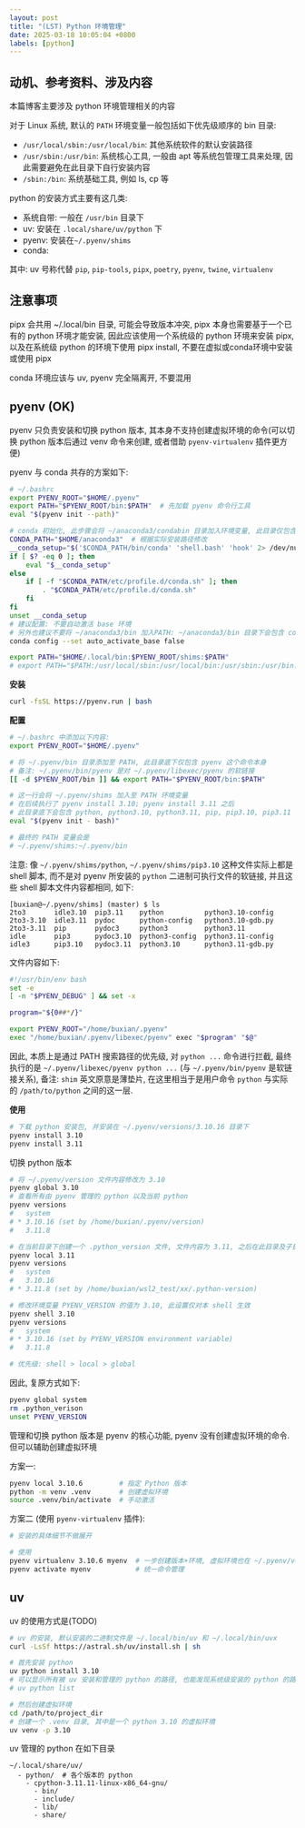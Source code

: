```yaml
---
layout: post
title: "(LST) Python 环境管理"
date: 2025-03-18 10:05:04 +0800
labels: [python]
---
```


## 动机、参考资料、涉及内容

本篇博客主要涉及 python 环境管理相关的内容

对于 Linux 系统, 默认的 `PATH` 环境变量一般包括如下优先级顺序的 bin 目录:

- `/usr/local/sbin:/usr/local/bin`: 其他系统软件的默认安装路径
- `/usr/sbin:/usr/bin`: 系统核心工具, 一般由 apt 等系统包管理工具来处理, 因此需要避免在此目录下自行安装内容
- `/sbin:/bin`: 系统基础工具, 例如 ls, cp 等

python 的安装方式主要有这几类:

- 系统自带: 一般在 `/usr/bin` 目录下
- uv: 安装在 `.local/share/uv/python` 下
- pyenv: 安装在`~/.pyenv/shims`
- conda: 

其中: uv 号称代替 `pip`, `pip-tools`, `pipx`, `poetry`, `pyenv`, `twine`, `virtualenv`

## 注意事项

pipx 会共用 ~/.local/bin 目录, 可能会导致版本冲突, pipx 本身也需要基于一个已有的 python 环境才能安装, 因此应该使用一个系统级的 python 环境来安装 pipx, 以及在系统级 python 的环境下使用 pipx install, 不要在虚拟或conda环境中安装或使用 pipx

conda 环境应该与 uv, pyenv 完全隔离开, 不要混用

## pyenv (OK)

pyenv 只负责安装和切换 python 版本, 其本身不支持创建虚拟环境的命令(可以切换 python 版本后通过 venv 命令来创建, 或者借助 `pyenv-virtualenv` 插件更方便)

pyenv 与 conda 共存的方案如下:

```bash
# ~/.bashrc
export PYENV_ROOT="$HOME/.pyenv"
export PATH="$PYENV_ROOT/bin:$PATH"  # 先加载 pyenv 命令行工具
eval "$(pyenv init --path)"

# conda 初始化, 此步骤会将 ~/anaconda3/condabin 目录加入环境变量, 此目录仅包含 conda 可执行文件
CONDA_PATH="$HOME/anaconda3"  # 根据实际安装路径修改
__conda_setup="$('$CONDA_PATH/bin/conda' 'shell.bash' 'hook' 2> /dev/null)"
if [ $? -eq 0 ]; then
    eval "$__conda_setup"
else
    if [ -f "$CONDA_PATH/etc/profile.d/conda.sh" ]; then
        . "$CONDA_PATH/etc/profile.d/conda.sh"
    fi
fi
unset __conda_setup
# 建议配置: 不要自动激活 base 环境
# 另外也建议不要将 ~/anaconda3/bin 加入PATH: ~/anaconda3/bin 目录下会包含 conda, 但它也包含 python, 会造成污染
conda config --set auto_activate_base false

export PATH="$HOME/.local/bin:$PYENV_ROOT/shims:$PATH"
# export PATH="$PATH:/usr/local/sbin:/usr/local/bin:/usr/sbin:/usr/bin:/sbin:/bin"
```

**安装**

```bash
curl -fsSL https://pyenv.run | bash
```

**配置**

```bash
# ~/.bashrc 中添加以下内容:
export PYENV_ROOT="$HOME/.pyenv"

# 将 ~/.pyenv/bin 目录添加至 PATH, 此目录底下仅包含 pyenv 这个命令本身
# 备注: ~/.pyenv/bin/pyenv 是对 ~/.pyenv/libexec/pyenv 的软链接
[[ -d $PYENV_ROOT/bin ]] && export PATH="$PYENV_ROOT/bin:$PATH"

# 这一行会将 ~/.pyenv/shims 加入至 PATH 环境变量
# 在后续执行了 pyenv install 3.10; pyenv install 3.11 之后
# 此目录底下会包含 python, python3.10, python3.11, pip, pip3.10, pip3.11 等 shell 脚本
eval "$(pyenv init - bash)"

# 最终的 PATH 变量会是
# ~/.pyenv/shims:~/.pyenv/bin
```

注意: 像 `~/.pyenv/shims/python`, `~/.pyenv/shims/pip3.10` 这种文件实际上都是 shell 脚本, 而不是对 pyenv 所安装的 `python` 二进制可执行文件的软链接, 并且这些 shell 脚本文件内容都相同, 如下:

```
[buxian@~/.pyenv/shims] (master) $ ls
2to3       idle3.10  pip3.11    python          python3.10-config
2to3-3.10  idle3.11  pydoc      python-config   python3.10-gdb.py
2to3-3.11  pip       pydoc3     python3         python3.11
idle       pip3      pydoc3.10  python3-config  python3.11-config
idle3      pip3.10   pydoc3.11  python3.10      python3.11-gdb.py
```

文件内容如下:

```bash
#!/usr/bin/env bash
set -e
[ -n "$PYENV_DEBUG" ] && set -x

program="${0##*/}"

export PYENV_ROOT="/home/buxian/.pyenv"
exec "/home/buxian/.pyenv/libexec/pyenv" exec "$program" "$@"
```

因此, 本质上是通过 PATH 搜索路径的优先级, 对 `python ...` 命令进行拦截, 最终执行的是 `~/.pyenv/libexec/pyenv python ...` (与 `~/.pyenv/bin/pyenv` 是软链接关系), 备注: `shim` 英文原意是薄垫片, 在这里相当于是用户命令 `python` 与实际的 `/path/to/python` 之间的这一层.

**使用**

```bash
# 下载 python 安装包, 并安装在 ~/.pyenv/versions/3.10.16 目录下
pyenv install 3.10
pyenv install 3.11
```

切换 python 版本

```bash
# 将 ~/.pyenv/version 文件内容修改为 3.10
pyenv global 3.10
# 查看所有由 pyenv 管理的 python 以及当前 python
pyenv versions
#   system
# * 3.10.16 (set by /home/buxian/.pyenv/version)
#   3.11.8

# 在当前目录下创建一个 .python_version 文件, 文件内容为 3.11, 之后在此目录及子目录下, 输入的 python 命令将会 pyenv 拦截并解释为 python 3.11.8
pyenv local 3.11
pyenv versions
#   system
#   3.10.16
# * 3.11.8 (set by /home/buxian/wsl2_test/xx/.python-version)

# 修改环境变量 PYENV_VERSION 的值为 3.10, 此设置仅对本 shell 生效 
pyenv shell 3.10
pyenv versions
#   system
# * 3.10.16 (set by PYENV_VERSION environment variable)
#   3.11.8

# 优先级: shell > local > global
```

因此, 复原方式如下:

```bash
pyenv global system
rm .python_verison
unset PYENV_VERSION
```

管理和切换 python 版本是 pyenv 的核心功能, pyenv 没有创建虚拟环境的命令. 但可以辅助创建虚拟环境

方案一:

```bash
pyenv local 3.10.6         # 指定 Python 版本
python -m venv .venv       # 创建虚拟环境
source .venv/bin/activate  # 手动激活
```

方案二 (使用 `pyenv-virtualenv` 插件):

```bash
# 安装的具体细节不做展开

# 使用
pyenv virtualenv 3.10.6 myenv  # 一步创建版本+环境, 虚拟环境也在 ~/.pyenv/versions 目录下, 体验类似于 virtualenvwrapper
pyenv activate myenv           # 统一命令管理
```

## uv

uv 的使用方式是(TODO)

```bash
# uv 的安装, 默认安装的二进制文件是 ~/.local/bin/uv 和 ~/.local/bin/uvx
curl -LsSf https://astral.sh/uv/install.sh | sh

# 首先安装 python
uv python install 3.10
# 可以显示所有被 uv 安装和管理的 python 的路径, 也能发现系统级安装的 python 的路径
# uv python list

# 然后创建虚拟环境
cd /path/to/project_dir
# 创建一个 .venv 目录, 其中是一个 python 3.10 的虚拟环境
uv venv -p 3.10
```

uv 管理的 python 在如下目录

```
~/.local/share/uv/
  - python/  # 各个版本的 python
    - cpython-3.11.11-linux-x86_64-gnu/
      - bin/
      - include/
      - lib/
      - share/
```
